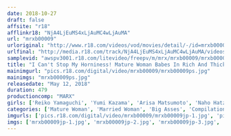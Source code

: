 ```yaml
---
date: 2018-10-27
draft: false
affsite: "r18"
afflinkr18: "NjA4LjEuMS4xLjAuMC4wLjAuMA"
url: "mrxb00009"
urloriginal: "http://www.r18.com/videos/vod/movies/detail/-/id=mrxb00009"
urlfinal: "http://media.r18.com/track/NjA4LjEuMS4xLjAuMC4wLjAuMA/videos/vod/movies/detail/-/id=mrxb00009"
samplevid: "awspv3001.r18.com/litevideo/freepv/m/mrx/mrxb00009/mrxb00009_dmb_w.mp4"
title: "I Can't Stop My Horniness! Mature Woman Babes In Rich And Thick Sex Highlights!"
mainimgurl: "pics.r18.com/digital/video/mrxb00009/mrxb00009ps.jpg"
mainimgs: "mrxb00009ps.jpg"
releasedate: "May 12, 2018"
duration: 479
productioncomp: "MARX"
girls: ['Reiko Yamaguchi', 'Yumi Kazama', 'Arisa Matsumoto', 'Naho Hatzuki', 'Kaori Minamihara', 'Yuri Matsushima', 'Yuki Matsura', 'Yu Haruka', 'Natsumi Kitahara', 'Yumi Mochizuki']
categories: ['Mature Woman', 'Married Woman', 'Big Asses', 'Compilation', 'Over 4 Hours']
imgurls: ['pics.r18.com/digital/video/mrxb00009/mrxb00009jp-1.jpg', 'pics.r18.com/digital/video/mrxb00009/mrxb00009jp-2.jpg', 'pics.r18.com/digital/video/mrxb00009/mrxb00009jp-3.jpg', 'pics.r18.com/digital/video/mrxb00009/mrxb00009jp-4.jpg', 'pics.r18.com/digital/video/mrxb00009/mrxb00009jp-5.jpg', 'pics.r18.com/digital/video/mrxb00009/mrxb00009jp-6.jpg', 'pics.r18.com/digital/video/mrxb00009/mrxb00009jp-7.jpg', 'pics.r18.com/digital/video/mrxb00009/mrxb00009jp-8.jpg', 'pics.r18.com/digital/video/mrxb00009/mrxb00009jp-9.jpg', 'pics.r18.com/digital/video/mrxb00009/mrxb00009jp-10.jpg', 'pics.r18.com/digital/video/mrxb00009/mrxb00009jp-11.jpg', 'pics.r18.com/digital/video/mrxb00009/mrxb00009jp-12.jpg', 'pics.r18.com/digital/video/mrxb00009/mrxb00009jp-13.jpg', 'pics.r18.com/digital/video/mrxb00009/mrxb00009jp-14.jpg', 'pics.r18.com/digital/video/mrxb00009/mrxb00009jp-15.jpg', 'pics.r18.com/digital/video/mrxb00009/mrxb00009jp-16.jpg', 'pics.r18.com/digital/video/mrxb00009/mrxb00009jp-17.jpg', 'pics.r18.com/digital/video/mrxb00009/mrxb00009jp-18.jpg', 'pics.r18.com/digital/video/mrxb00009/mrxb00009jp-19.jpg', 'pics.r18.com/digital/video/mrxb00009/mrxb00009jp-20.jpg']
imgs: ['mrxb00009jp-1.jpg', 'mrxb00009jp-2.jpg', 'mrxb00009jp-3.jpg', 'mrxb00009jp-4.jpg', 'mrxb00009jp-5.jpg', 'mrxb00009jp-6.jpg', 'mrxb00009jp-7.jpg', 'mrxb00009jp-8.jpg', 'mrxb00009jp-9.jpg', 'mrxb00009jp-10.jpg', 'mrxb00009jp-11.jpg', 'mrxb00009jp-12.jpg', 'mrxb00009jp-13.jpg', 'mrxb00009jp-14.jpg', 'mrxb00009jp-15.jpg', 'mrxb00009jp-16.jpg', 'mrxb00009jp-17.jpg', 'mrxb00009jp-18.jpg', 'mrxb00009jp-19.jpg', 'mrxb00009jp-20.jpg']
---
```

